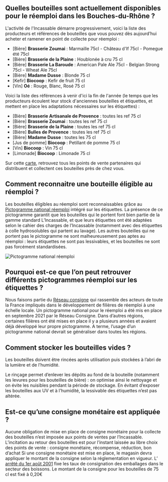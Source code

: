 ## Quelles bouteilles sont actuellement disponibles pour le réemploi dans les Bouches-du-Rhône ?

L'activité de l'Incassable démarre progressivement, voici la liste des producteurs et références de bouteilles que vous pouvez dès aujourd’hui acheter et ramener en point de collecte pour réemploi  :

- [Bière] **Brasserie	Zoumai** : Marmaille 75cl - Château d'If 75cl - Pomegue été 75cl <br/>
- [Bière] **Brasserie de la Plaine** : Houblonée à cru 75 cl
- [Bière] **Brasserie	La Baroude** : American Pale Ale 75cl - Belgian Strong 75cl - 	Wheat Ale 75cl
- [Bière]	**Madame Dusse**	: Blonde	75 cl
- [Kefir]	**Biocoop**	: Kefir de fruit	75 cl
- [Vin]	**Oé** : Rouge, Blanc, Rosé	75 cl


Voici la liste des références à venir d'ici la fin de l'année (le temps que les producteurs écoulent leur stock d'anciennes bouteilles et étiquettes, et mettent en place les adaptations nécessaires sur les étiquettes) : 
- [Bière] **Brasserie Artisanale de Provence** : toutes les ref 75 cl 
- [Bière] **Brasserie	Zoumai** : toutes les ref 75 cl 
- [Bière] **Brasserie de la Plaine** : toutes les ref 75 cl 
- [Bière] **Bulles de Provence** : toutes les ref 75 cl 
- [Bière]	**Madame Dusse**	: toutes les	75 cl
- [Jus de  pomme]	**Biocoop**	:	Petillant de pomme 75 cl
- [Vin]	**Biocoop**	: Vin 75 cl
- [Limonade]	**Biocoop** :	Limonade 75 cl


Sur cette [carte](http://umap.openstreetmap.fr/fr/map/lincassable-ou-trouver-rammener-mes-bouteilles_610505#1/43/6), retrouvez tous les points de vente partenaires qui distribuent et collectent ces bouteilles près de chez vous.


## Comment reconnaitre une bouteille éligible au réemploi ?
Les bouteilles éligibles au réemploi sont reconnaissables grâce au [Pictogramme national réemploi](https://nuage.reseauconsigne.com/index.php/s/ZEdt8WQCxLJ9mxX|download) intégré sur les étiquettes. La présence de ce pictogramme garantit que les bouteilles qui le portent font bien partie de la gamme standard L’Incassable, et que leurs étiquettes ont été adaptées selon le cahier des charges de l’Incassable (notamment avec des étiquettes à colle hydrosolubles qui partent au lavage).
Les autres bouteilles qui ne portent pas le pictogramme ne sont malheureusement pas aptes au réemploi : leurs étiquettes ne sont pas lessivables, et les bouteilles ne sont pas forcément standardisées.

![Pictogramme national réemploi](https://nuage.reseauconsigne.com/index.php/s/bJpb5f29sBPTxRP/download)

## Pourquoi est-ce que l’on peut retrouver différents pictogrammes réemploi sur les étiquettes ?
Nous faisons partie du [Réseau consigne](http://www.reseauconsigne.com/) qui rassemble des acteurs de toute la France impliqués dans le développement de filières de réemploi à une échelle locale.
Un pictogramme national pour le réemploi a été mis en place en septembre 2021 par le Réseau Consigne.
Dans d’autres régions, certaines filières ont été mises en place il y a plusieurs années et avaient déjà développé leur propre pictogramme. 
A terme, l’usage d’un pictogramme national devrait se généraliser dans toutes les régions.


## Comment stocker les bouteilles vides ?
Les bouteilles doivent être rincées après utilisation puis stockées à l’abri de la lumière et de l’humidité. 

Le rinçage permet d’enlever les dépôts au fond de la bouteille (notamment les levures pour les bouteilles de bière) : on optimise ainsi le nettoyage et on évite les nuisibles pendant la période de stockage. 
En évitant d’exposer les bouteilles aux UV et à l’humidité, la lessivable des étiquettes n’est pas altérée. 



## Est-ce qu’une consigne monétaire est appliquée ?
Aucune obligation de mise en place de consigne monétaire pour la collecte des bouteilles n’est imposée aux points de ventes par l’Incassable.
L’incitation au retour des bouteilles est pour l’instant laissée au libre choix des points de vente : consigne monétaire, récompense, réduction, bon d’achat
Si une consigne monétaire est mise en place, le magasin devra appliquer le montant de la consigne selon la réglementation en vigueur.
L’ [arrêté du 1er août 2001](https://www.legifrance.gouv.fr/jorf/id/JORFTEXT000000406764) fixe les taux de consignation des emballages dans le secteur des boissons.  Le montant de la consigne pour les bouteilles de 75 cl est fixé à 0,20€




